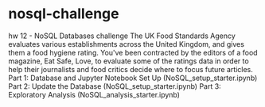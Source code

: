 # nosql-challenge
hw 12 - NoSQL Databases challenge
The UK Food Standards Agency evaluates various establishments across the United Kingdom, and gives them a food hygiene rating. You've been contracted by the editors of a food magazine, Eat Safe, Love, to evaluate some of the ratings data in order to help their journalists and food critics decide where to focus future articles.
Part 1: Database and Jupyter Notebook Set Up (NoSQL_setup_starter.ipynb)
Part 2: Update the Database (NoSQL_setup_starter.ipynb)
Part 3: Exploratory Analysis (NoSQL_analysis_starter.ipynb)
